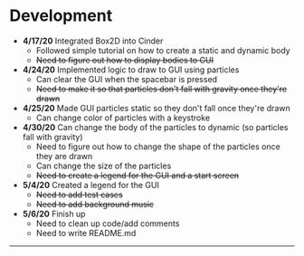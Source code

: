 # Development

- **4/17/20** Integrated Box2D into Cinder 
     - Followed simple tutorial on how to create a static and dynamic body 
     - ~~Need to figure out how to display bodies to GUI~~
- **4/24/20** Implemented logic to draw to GUI using particles 
     - Can clear the GUI when the spacebar is pressed
     - ~~Need to make it so that particles don't fall with gravity once they're drawn~~
- **4/25/20** Made GUI particles static so they don't fall once they're drawn 
    - Can change color of particles with a keystroke
- **4/30/20** Can change the body of the particles to dynamic (so particles fall with gravity)
    - Need to figure out how to change the shape of the particles once they are drawn 
    - Can change the size of the particles 
    - ~~Need to create a legend for the GUI and a start screen~~
- **5/4/20** Created a legend for the GUI 
    - ~~Need to add test cases~~
    - ~~Need to add background music~~
- **5/6/20** Finish up 
    - Need to clean up code/add comments
    - Need to write README.md 
---
